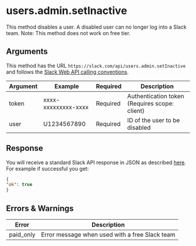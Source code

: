 # users.admin.setInactive
This method disables a user. A disabled user can no longer log into a Slack team.
Note: This method does not work on free tier.

## Arguments
This method has the URL `https://slack.com/api/users.admin.setInactive` and follows the [Slack Web API calling conventions](https://api.slack.com/web#basics).

Argument|Example|Required|Description
--------|-------|--------|-----------
token|xxxx-xxxxxxxxx-xxxx|Required|Authentication token (Requires scope: client)
user|U1234567890|Required|ID of the user to be disabled

## Response

You will receive a standard Slack API response in JSON as described [here](https://api.slack.com/web#basics). For example if successful you get:

```json
{
"ok": true
}
```
## Errors & Warnings

Error|Description
--------|-------
paid_only|Error message when used with a free Slack team
